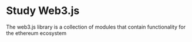 # Study Web3.js

The web3.js library is a collection of modules that contain functionality for the ethereum ecosystem
